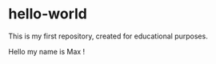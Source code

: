 # hello-world
This is my first repository, created for educational purposes.

Hello my name is Max !
